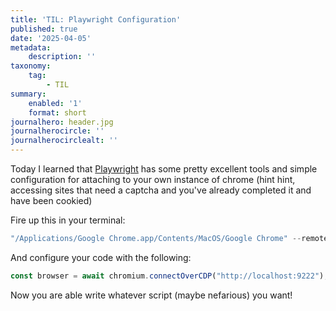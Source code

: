 ```yaml
---
title: 'TIL: Playwright Configuration'
published: true
date: '2025-04-05'
metadata:
    description: ''
taxonomy:
    tag:
        - TIL
summary:
    enabled: '1'
    format: short
journalhero: header.jpg
journalherocircle: ''
journalherocirclealt: ''
---
```


Today I learned that [Playwright](https://playwright.dev/) has some pretty excellent tools and simple configuration for attaching to your own instance of chrome (hint hint, accessing sites that need a captcha and you've already completed it and have been cookied)

Fire up this in your terminal: 

```javascript
"/Applications/Google Chrome.app/Contents/MacOS/Google Chrome" --remote-debugging-port=9222
```

And configure your code with the following:

```javascript
const browser = await chromium.connectOverCDP("http://localhost:9222");
```

Now you are able write whatever script (maybe nefarious) you want!